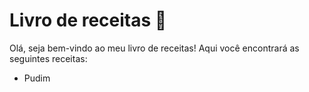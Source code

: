# Livro de receitas :heart_decoration:

Olá, seja bem-vindo ao meu livro de receitas! Aqui você encontrará as seguintes receitas:

- Pudim
